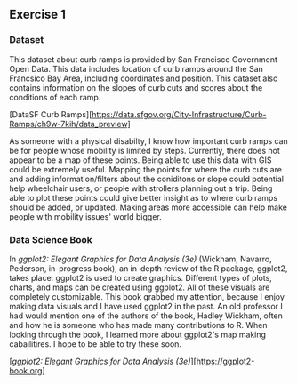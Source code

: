 ## Exercise 1

### Dataset
This dataset about curb ramps is provided by San Francisco Government Open Data. This data includes location of curb ramps around the San Francsico Bay Area, including coordinates and 
position. This dataset also contains information on the slopes of curb cuts and scores about the conditions of each ramp. 

[DataSF Curb Ramps][https://data.sfgov.org/City-Infrastructure/Curb-Ramps/ch9w-7kih/data_preview]

As someone with a physical disabilty, I know how important curb ramps can be for people whose mobility is limited by steps. Currently, there does not appear to be a map of these points.
Being able to use this data with GIS could be extremely useful. Mapping the points for where the curb cuts are and adding information/filters about the coniditons or slope could 
potential help wheelchair users, or people with strollers planning out a trip. Being able to plot these points could give better insight as to where curb ramps should be added, or updated.
Making areas more accessible can help make people with mobility issues' world bigger. 

### Data Science Book
In *ggplot2: Elegant Graphics for Data Analysis (3e)* (Wickham, Navarro, Pederson, in-progress book), an in-depth review of the R package, ggplot2, takes place. ggplot2 is used to create
graphics. Different types of plots, charts, and maps can be created using ggplot2. All of these visuals are completely customizable. This book grabbed my attention, because I enjoy making
data visuals and I have used ggplot2 in the past. An old professor I had would mention one of the authors of the book, Hadley Wickham, often and how he is someone who has made many 
contributions to R. When looking through the book, I learned more about ggplot2's map making cabailitires. I hope to be able to try these soon. 

[*ggplot2: Elegant Graphics for Data Analysis (3e)*][https://ggplot2-book.org]

